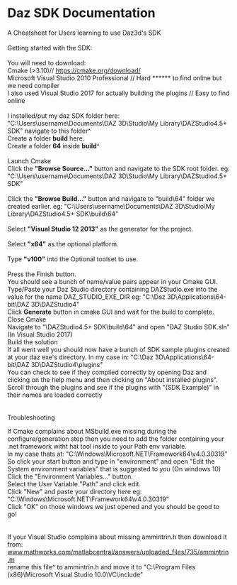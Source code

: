 # Daz SDK Documentation
 A Cheatsheet for Users learning to use Daz3d's SDK <br>
<br>
 Getting started with the SDK:<br>
<br>
You will need to download:<br>
Cmake (>3.10)// https://cmake.org/download/<br>
Microsoft Visual Studio 2010 Professional // Hard ****** to find online but we need compiler<br>
I also used Visual Studio 2017 for actually building the plugins // Easy to find online<br>
<br>
I installed/put my daz SDK folder here: "C:\Users\username\Documents\DAZ 3D\Studio\My Library\DAZStudio4.5+ SDK\"
navigate to this folder^<br>
Create a folder <b>build</b> here.<br>
Create a folder <b>64</b> inside <b>build</b>^<br>
<br>
Launch Cmake<br>
Click the <b>"Browse Source..."</b> button and navigate to the SDK root folder. eg: "C:\Users\username\Documents\DAZ 3D\Studio\My Library\DAZStudio4.5+ SDK\"<br>
<br>
Click the <b>"Browse Build..."</b> button and navigate to "build\64\" folder we created earlier. eg: "C:\Users\username\Documents\DAZ 3D\Studio\My Library\DAZStudio4.5+ SDK\build\64"<br>
<br>
Select <b>"Visual Studio 12 2013"</b> as the generator for the project.<br>
<br>
Select <b>"x64"</b> as the optional platform.<br>
<br>
Type <b>"v100"</b> into the Optional toolset to use.<br>
<br>
Press the Finish button. <br>
You should see a bunch of name/value pairs appear in your Cmake GUI.<br>
Type/Paste your Daz Studio directory containing DAZStudio.exe into the value for the name DAZ_STUDIO_EXE_DIR eg: "C:\Daz 3D\Applications\64-bit\DAZ 3D\DAZStudio4"<br>
Click <b>Generate</b> button in cmake GUI and wait for the build to complete.<br>
Close Cmake<br>
Navigate to "\DAZStudio4.5+ SDK\build\64\" and open "DAZ Studio SDK.sln" (In Visual Studio 2017)<br>
Build the solution<br>
If all went well you should now have a bunch of SDK sample plugins created at your daz exe's directory. In my case in: "C:\Daz 3D\Applications\64-bit\DAZ 3D\DAZStudio4\plugins\"<br>
You can check to see if they compiled correctly by opening Daz and clicking on the help menu and then clicking on "About installed plugins". Scroll through the plugins and see if the plugins with "(SDK Example)" in their names are loaded correctly<br>
<br>
<br>
Troubleshooting<br>

If Cmake complains about MSbuild.exe missing during the configure/generation step then you need to add the folder containing your .net framework witht hat tool inside to your Path env variable.<br>
In my case thats at: "C:\Windows\Microsoft.NET\Framework64\v4.0.30319"<br>
So click your start button and type in "environment" and open "Edit the System environment variables" that is suggested to you (On windows 10)<br>
Click the "Environment Variables..." button.<br>
Select the User Variable "Path" and click edit.<br>
Click "New" and paste your directory here eg: "C:\Windows\Microsoft.NET\Framework64\v4.0.30319"<br>
Click "OK" on those windows we just opened and you should be good to go!<br>
<br>
<br>
If your Visual Studio complains about missing ammintrin.h then download it from: www.mathworks.com/matlabcentral/answers/uploaded_files/735/ammintrin.m<br>
rename this file^ to ammintrin.h and move it to "C:\Program Files (x86)\Microsoft Visual Studio 10.0\VC\include"<br>
